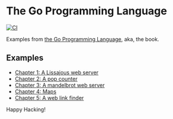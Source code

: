# The Go Programming Language

[![CI](https://github.com/keithnoguchi/book-go/actions/workflows/ci.yml/badge.svg)](
https://github.com/keithnoguchi/book-go/actions)

[the go programming language]: https://www.gopl.io/

Examples from [the Go Programming Language], aka, the book.

## Examples

- [Chapter 1: A Lissajous web server](ch01/main.go)
- [Chapter 2: A pop counter](ch02/main.go)
- [Chapter 3: A mandelbrot web server](ch03/main.go)
- [Chapter 4: Maps](ch04/main.go)
- [Chapter 5: A web link finder](ch05/main.go)

Happy Hacking!
